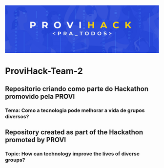 ![provi_hack](./provi_hack.jpg)

# ProviHack-Team-2

## Repositorio criando como parte do Hackathon promovido pela PROVI

### Tema: Como a tecnologia pode melhorar a vida de grupos diversos? ###



## Repository created as part of the Hackathon promoted by PROVI ##

### Topic: How can technology improve the lives of diverse groups? ###
